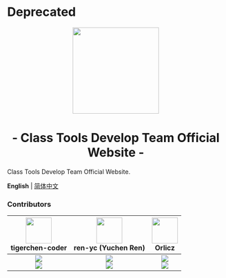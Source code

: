 # Deprecated

<p align="center">
<img src="https://avatars.githubusercontent.com/u/100061863" width="200">
</p>

<h1 align="center">- Class Tools Develop Team Official Website -</h1>

Class Tools Develop Team Official Website.

**English** | [简体中文](./README.zh-Hans.md)

### Contributors

| <img src="https://avatars.githubusercontent.com/u/67366523?v=4" width="60px"></br> tigerchen-coder | <img src="https://avatars.githubusercontent.com/u/53416099?v=4" width="60px"></br> ren-yc (Yuchen Ren) | <img src="https://avatars.githubusercontent.com/u/95127214?v=4" width="60px"></br> Orlicz |
| :---: | :---: | :---: |
| ![](https://shields.io/badge/Theme%20Founder-blue?logo=microsoft-edge&style=for-the-badge)<br>![](https://shields.io/badge/BugTester-yellow?logo=open-bug-bounty&style=for-the-badge) | ![](https://shields.io/badge/Maintainer-green?logo=server-fault&style=for-the-badge)<br>![](https://shields.io/badge/BugTester-yellow?logo=open-bug-bounty&style=for-the-badge) | ![](https://shields.io/badge/Maintainer-green?logo=server-fault&style=for-the-badge)<br>![](https://shields.io/badge/BugTester-yellow?logo=open-bug-bounty&style=for-the-badge) |
